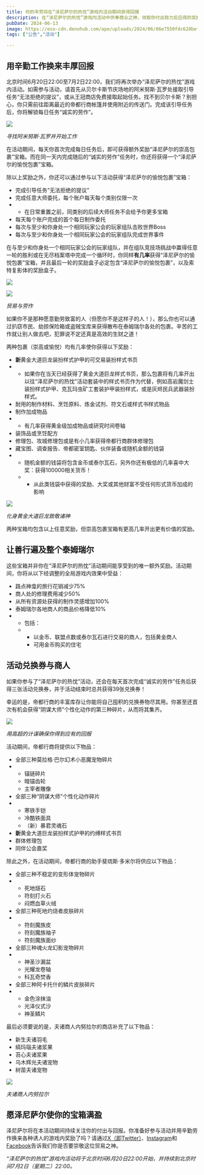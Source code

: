 ```yaml
---
title: 你的辛劳将在“泽尼萨尔的热忱”游戏内活动期间获得回报
description: 在“泽尼萨尔的热忱”游戏内活动中供奉商业之神，领取你付出努力后应得的奖励！
pubDate: 2024-06-13
image: https://eso-cdn.denohub.com/ape/uploads/2024/06/86e7550fdc628bef6633f8e5c6ffa840.jpg
tags: ["公告","活动"]

---
```


## 用辛勤工作换来丰厚回报

北京时间6月20日22:00至7月2日22:00，我们将再次举办“泽尼萨尔的热忱”游戏内活动。如需参与活动，请首先从贝尔卡斯节庆场地的阿米努斯·瓦罗处接取引导任务“无法拒绝的提议”，或从王冠商店免费接取起始任务。找不到贝尔卡斯？别担心，你只需前往距离最近的帝都行商帐篷并使用附近的传送门。完成该引导任务后，你将解锁每日任务“诚实的劳作”。

![](https://eso-cdn.denohub.com/ape/uploads/2024/06/d71e555cee7f13e569acf66be881b4a9.jpg)

<p class="text-gray-500 text-sm text-center"><i>寻找阿米努斯·瓦罗并开始工作</i></p>

在活动期间，每天你首次完成每日任务后，即可获得额外奖励“泽尼萨尔的崇高包裹”宝箱。而在同一天内完成随后的“诚实的劳作”任务时，你还将获得一个“泽尼萨尔的愉悦包裹”宝箱。

除以上奖励之外，你还可以通过参与以下活动获得“泽尼萨尔的愉悦包裹”宝箱：

- 完成引导任务“无法拒绝的提议”
- 完成任意大师委托，每个账户每天每个类别仅限一次
-
  - 在日常重置之前，同类别的后续大师任务不会给予你更多宝箱
- 每天每个账户完成的首个每日制作委托
- 每次与至少和你身处一个相同玩家公会的玩家组队击败世界Boss
- 每次与至少和你身处一个相同玩家公会的玩家组队完成世界事件

在与至少和你身处一个相同玩家公会的玩家组队，并在组队竞技场挑战中赢得任意一轮的胜利或在无尽档案塔中完成一个循环时，你同样**有几率**获得“泽尼萨尔的愉悦包裹”宝箱，并且最后一轮的奖励盒子必定包含“泽尼萨尔的愉悦包裹”，以及索特复影体的奖励盒子。

![](https://eso-cdn.denohub.com/ape/uploads/2024/06/100c72fa3802f776bd5fc86cedbb2b75.jpg)

![](https://eso-cdn.denohub.com/ape/uploads/2024/06/756dd9d5b008f4e02fb579dbd23532d9.jpg)

<p class="text-gray-500 text-sm text-center"><i>贸易与劳作</i></p>

如果你不是那种愿意勤劳致富的人（但愿你不是这样子的人！），那么你也可以通过扒窃市民、劫掠保险箱或盗贼宝库来获得散布在泰姆瑞尔各处的包裹。辛苦的工作就让别人做去吧，犯罪说不定还真是高效的生财之道！

两种包裹（崇高或愉悦）均有几率使你获得以下奖励：

- **新**黄金大道巨龙装扮样式护甲的可交易装扮样式书页
-
  - 如果你在当天已经获得了黄金大道巨龙样式书页，那么包裹将有几率开出以往“泽尼萨尔的热忱”活动套装中的样式书页作为代替，例如高岩魔剑士装扮样式护甲、克瓦玛虫矿工套装护甲装扮样式，或是灰烬民兵武器装扮样式。
- 耐用的制作材料、烹饪原料、炼金试剂、符文石或样式书样式物品
- 制作加成物品
-
  - 有几率获得黄金级加成物品或研究时间卷轴
- 装饰品或烹饪配方
- 修理包、攻城修理包或是有小几率获得帝都行商群体修理包
- 藏宝图、调查报告、帝都密室钥匙、伙伴装备或随机金额的钱袋
-
  - 随机金额的钱袋将包含金币或泰尔瓦石，另外你还有极低的几率喜中大奖：获得100000相关货币！
  -
    - 从此类钱袋中获得的奖励、大奖或其他财富不受任何形式货币加成的影响

![](https://eso-cdn.denohub.com/ape/uploads/2024/06/7418b660301b1349c57d59fc47a7b634.jpg)

<p class="text-gray-500 text-sm text-center"><i>化身黄金大道巨龙致敬诸神</i></p>

两种宝箱均包含以上任意奖励，但崇高包裹宝箱有更高几率开出更有价值的奖励。

## 让善行遍及整个泰姆瑞尔

这些宝箱并非你在“泽尼萨尔的热忱”活动期间能享受到的唯一额外奖励。活动期间，你将从以下经调整的全局游戏内效果中受益：

- 路点神龛的旅行花销减少75%
- 商人处的修理费用减少50%
- 从所有资源处获得的制作灵感增加100%
- 泰姆瑞尔各地商人的商品价格降低10%
-
  - 包括：
  -
    - 以金币、联盟点数或泰尔瓦石进行交易的商人，包括黄金商人
    - 可用金币购买的住宅

## 活动兑换券与商人

如果你参与了“泽尼萨尔的热忱”活动，还会在每天首次完成“诚实的劳作”任务后获得三张活动兑换券，并于活动结束时总共获得39张兑换券！

幸运的是，帝都行商的丰富库存让你能将自己囤积的兑换券物尽其用。你甚至还首次有机会获得“阴谋大师”个性化动作的第三种碎片，从而将其集齐。

![](https://eso-cdn.denohub.com/ape/uploads/2024/06/85fcbc5d36a027b72c537bc5b9a73f58.jpg)

_用高超的计谋确保你得到应有的回报_

活动期间，帝都行商将提供以下物品：

- 全部三种莫拉格·巴尔幻术小恶魔宠物碎片
-
  - 锚链碎片
  - 暗锚齿轮
  - 主宰者雕像
- 全部三种“阴谋大师”个性化动作碎片
-
  - 寒铁手铠
  - 冷酷铁面具
  - （新）暴君灵魂石
- **新**黄金大道巨龙装扮样式护甲的约缚样式书页
- 群体修理包
- 同伴公会嘉奖

除此之外，在活动期间，帝都行商的助手斐琉斯·多米尔将供应以下物品：

- 全部三种不稳定的变形体宠物碎片
-
  - 死地燧石
  - 符刻打火石
  - 闷燃血草火绒
- 全部三种死地灼烧者皮肤碎片
-
  - 符刻魔族皮
  - 符刻魔族袖子
  - 符刻魔族面纱
- 全部三种魂火龙幻影宠物碎片
-
  - 神圣沙漏盆
  - 光耀龙卷轴
  - 科瓦奇焚香
- 全部三种阿卡托什的鳞片皮肤碎片
-
  - 金色涂抹油
  - 光泽仪式沙
  - 神圣鳞片

最后必须要说的是，夫诸商人内努拉尔的商店补充了以下物品：

- 新生夫诸羽毛
- 缟玛瑙夫诸浆果
- 苔心夫诸浆果
- 乌木辉光夫诸宠物
- 树苗夫诸宠物

![](https://eso-cdn.denohub.com/ape/uploads/2024/06/d38e826229c85db13f9c863ecf150571.jpg)

<p class="text-gray-500 text-sm text-center"><i>夫诸商人内努拉尔</i></p>

## 愿泽尼萨尔使你的宝箱满盈

泽尼萨尔将在本活动期间持续关注你的付出与回报。你准备好参与活动并用辛勤劳作换来各种诱人的游戏内奖励了吗？请通过[X（即Twitter）](https://twitter.com/TESOnline)、[Instagram](https://www.instagram.com/elderscrollsonline/)和[Facebook](https://www.facebook.com/elderscrollsonline)告诉我们你是否要崇敬这位贸易之神。 

_“泽尼萨尔的热忱”游戏内活动将于北京时间6月20日22:00开始，并持续到北京时间7月2日（星期二）22:00。_
